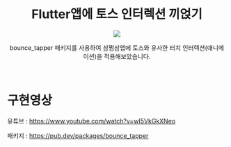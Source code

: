 <h1 align="center">Flutter앱에 토스 인터렉션 끼얹기</h1>
<p align="center"><img src="https://velog.velcdn.com/images/ximya_hf/post/22d82beb-344b-4ff8-a750-033752cd5615/image.png"/></p><p align="center">bounce_tapper 패키지를 사용하여 삼쩜삼앱에 토스와 유사한 터치 인터렉션(애니메이션)을 적용해보았습니다.</p><br>

# 구현영상
유튜브 : https://www.youtube.com/watch?v=wI5VkGkXNeo <br/>

패키지 : https://pub.dev/packages/bounce_tapper


